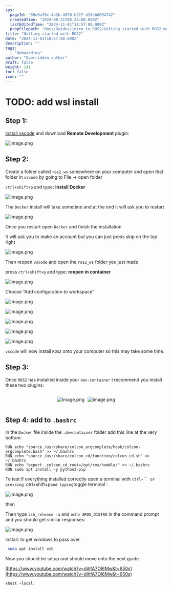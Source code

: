 ```yaml
---
sys:
  pageId: "89e0a78c-4e2b-4070-b327-d28cb0694742"
  createdTime: "2024-08-21T00:24:00.000Z"
  lastEditedTime: "2024-11-01T18:57:00.000Z"
  propFilepath: "docs/Guides/intro_to_ROS2/Getting started with ROS2.md"
title: "Getting started with ROS2"
date: "2024-11-01T18:57:00.000Z"
description: ""
tags:
  - "Onboarding"
author: "Overridden author"
draft: false
weight: 141
toc: false
icon: ""
---
```


# TODO: add wsl install

## Step 1:

[Install vscode](https://code.visualstudio.com/download) and download **Remote Development** plugin:

![image.png](https://prod-files-secure.s3.us-west-2.amazonaws.com/d518164a-d88e-44d1-a4ee-3adb3bd8bce0/efb52993-1881-4a40-b95e-6f020334f022/image.png?X-Amz-Algorithm=AWS4-HMAC-SHA256&X-Amz-Content-Sha256=UNSIGNED-PAYLOAD&X-Amz-Credential=ASIAZI2LB466TQ3YGBW6%2F20250203%2Fus-west-2%2Fs3%2Faws4_request&X-Amz-Date=20250203T020745Z&X-Amz-Expires=3600&X-Amz-Security-Token=IQoJb3JpZ2luX2VjEPL%2F%2F%2F%2F%2F%2F%2F%2F%2F%2FwEaCXVzLXdlc3QtMiJIMEYCIQDsLd7dw3g01pwV0BXTxICClsefXCWymH1Puk1aKkJdpQIhANmhOqxmSh%2Bj6xKt6oHikSrbhOjRiViEsPnHOoTPColGKogECPv%2F%2F%2F%2F%2F%2F%2F%2F%2F%2FwEQABoMNjM3NDIzMTgzODA1IgxNQoZH5uW3O32W%2FfIq3AOSOCcCXqW9ki4J8EbJ1AY9DPX%2FmopD8v76aSLkhaPm7qtOvLwsEybP1uUzkEzEZPmMiXfFFw3vV0eQNGwJA1RHHfb2eelQbj6uiy5v%2BIRm4Vv%2B%2B3S%2B9vWQ5g6LbMHnRY%2FrCKWP4oPGxt0zrAlAWSZ7YnKGlMDmf7AeaplPI5%2FbOjFvVLosP42pVE3kyR6V9OJi4zdSq3CA3U5jGv1znhDE9ayGjLPEJyQjc7vvFPnQb7u38iDe76NDT280yeB3CXSUw3YwcEnxGZCUk5NNzk8ACK6pFafYuZlxUCOYuVogPPuq2QXcHOLP2n20Od2bDlxbIR8YuU9AcK3xfse8GOcuKqYtbprpcgStP1fGETOdhUNX8F6voOD8PKFAYBzUBs%2BuvOLnowL2u4pwhAHmCRsPSA%2B6YuOoo9%2FFg4ASUiYvuGkS2xeTKpWr5EAiKzX%2BJcns%2F7QtHhhZJZF12Qqpp2cATVM3%2FP05nnfeFj84SEmAln9L50bXl19bpS3KT7%2BIdtC7DSLLAqXN%2B4Hoz5l2W9azdiu9L4bU3xMY1P3ZnItXs9RbuRadVRb0tYrgWwHGb8B7LQIADnY237xyLK3Uo0v%2FQ3mSZbK%2Fo%2Bw5d1SZn3GLxmFEFAPAEGn0Bd7U0DDGwYC9BjqkARDyFVcvZD9UVtrKjAXMsEOlHIpiCdJnNBE4c02BsThjtWSnJgIA2%2FtbKkzE7xTEMUA9tSk6qTNIPOCxEZ38Jkd%2BrUUjJbRUGsPt6J1TK9gS1YhXVa5gxJe68QHrpeFDyE0Cyo2wTSlPvnDrF%2F7rr1lHOwPF1PCbbB9eJMn63HsoteOq%2FJB0U5r1l5NQENkRkBWKWHoJbyaoWwS%2Frzy1SqlGYPfh&X-Amz-Signature=15ec93f0aad19304288b1491380ccce8bd45ff5134d8133062ed49187eb94059&X-Amz-SignedHeaders=host&x-id=GetObject)

## Step 2:

Create a folder called `ros2_ws` somewhere on your computer and open that folder in `vscode` by going to File → open folder 

`ctrl+shift+p` and type: **Install Docker**

![image.png](https://prod-files-secure.s3.us-west-2.amazonaws.com/d518164a-d88e-44d1-a4ee-3adb3bd8bce0/2269dc0e-1cd5-47ff-bceb-c04ad9b2eab0/image.png?X-Amz-Algorithm=AWS4-HMAC-SHA256&X-Amz-Content-Sha256=UNSIGNED-PAYLOAD&X-Amz-Credential=ASIAZI2LB466TQ3YGBW6%2F20250203%2Fus-west-2%2Fs3%2Faws4_request&X-Amz-Date=20250203T020745Z&X-Amz-Expires=3600&X-Amz-Security-Token=IQoJb3JpZ2luX2VjEPL%2F%2F%2F%2F%2F%2F%2F%2F%2F%2FwEaCXVzLXdlc3QtMiJIMEYCIQDsLd7dw3g01pwV0BXTxICClsefXCWymH1Puk1aKkJdpQIhANmhOqxmSh%2Bj6xKt6oHikSrbhOjRiViEsPnHOoTPColGKogECPv%2F%2F%2F%2F%2F%2F%2F%2F%2F%2FwEQABoMNjM3NDIzMTgzODA1IgxNQoZH5uW3O32W%2FfIq3AOSOCcCXqW9ki4J8EbJ1AY9DPX%2FmopD8v76aSLkhaPm7qtOvLwsEybP1uUzkEzEZPmMiXfFFw3vV0eQNGwJA1RHHfb2eelQbj6uiy5v%2BIRm4Vv%2B%2B3S%2B9vWQ5g6LbMHnRY%2FrCKWP4oPGxt0zrAlAWSZ7YnKGlMDmf7AeaplPI5%2FbOjFvVLosP42pVE3kyR6V9OJi4zdSq3CA3U5jGv1znhDE9ayGjLPEJyQjc7vvFPnQb7u38iDe76NDT280yeB3CXSUw3YwcEnxGZCUk5NNzk8ACK6pFafYuZlxUCOYuVogPPuq2QXcHOLP2n20Od2bDlxbIR8YuU9AcK3xfse8GOcuKqYtbprpcgStP1fGETOdhUNX8F6voOD8PKFAYBzUBs%2BuvOLnowL2u4pwhAHmCRsPSA%2B6YuOoo9%2FFg4ASUiYvuGkS2xeTKpWr5EAiKzX%2BJcns%2F7QtHhhZJZF12Qqpp2cATVM3%2FP05nnfeFj84SEmAln9L50bXl19bpS3KT7%2BIdtC7DSLLAqXN%2B4Hoz5l2W9azdiu9L4bU3xMY1P3ZnItXs9RbuRadVRb0tYrgWwHGb8B7LQIADnY237xyLK3Uo0v%2FQ3mSZbK%2Fo%2Bw5d1SZn3GLxmFEFAPAEGn0Bd7U0DDGwYC9BjqkARDyFVcvZD9UVtrKjAXMsEOlHIpiCdJnNBE4c02BsThjtWSnJgIA2%2FtbKkzE7xTEMUA9tSk6qTNIPOCxEZ38Jkd%2BrUUjJbRUGsPt6J1TK9gS1YhXVa5gxJe68QHrpeFDyE0Cyo2wTSlPvnDrF%2F7rr1lHOwPF1PCbbB9eJMn63HsoteOq%2FJB0U5r1l5NQENkRkBWKWHoJbyaoWwS%2Frzy1SqlGYPfh&X-Amz-Signature=9b2a5409eb5872400587061830d425ad7347aa7bee023b96f93c6f74c3982647&X-Amz-SignedHeaders=host&x-id=GetObject)

The `Docker` install will take sometime and at the end it will ask you to restart

![image.png](https://prod-files-secure.s3.us-west-2.amazonaws.com/d518164a-d88e-44d1-a4ee-3adb3bd8bce0/ed233f78-be33-4b1f-b89c-9c346c0e961e/image.png?X-Amz-Algorithm=AWS4-HMAC-SHA256&X-Amz-Content-Sha256=UNSIGNED-PAYLOAD&X-Amz-Credential=ASIAZI2LB466TQ3YGBW6%2F20250203%2Fus-west-2%2Fs3%2Faws4_request&X-Amz-Date=20250203T020745Z&X-Amz-Expires=3600&X-Amz-Security-Token=IQoJb3JpZ2luX2VjEPL%2F%2F%2F%2F%2F%2F%2F%2F%2F%2FwEaCXVzLXdlc3QtMiJIMEYCIQDsLd7dw3g01pwV0BXTxICClsefXCWymH1Puk1aKkJdpQIhANmhOqxmSh%2Bj6xKt6oHikSrbhOjRiViEsPnHOoTPColGKogECPv%2F%2F%2F%2F%2F%2F%2F%2F%2F%2FwEQABoMNjM3NDIzMTgzODA1IgxNQoZH5uW3O32W%2FfIq3AOSOCcCXqW9ki4J8EbJ1AY9DPX%2FmopD8v76aSLkhaPm7qtOvLwsEybP1uUzkEzEZPmMiXfFFw3vV0eQNGwJA1RHHfb2eelQbj6uiy5v%2BIRm4Vv%2B%2B3S%2B9vWQ5g6LbMHnRY%2FrCKWP4oPGxt0zrAlAWSZ7YnKGlMDmf7AeaplPI5%2FbOjFvVLosP42pVE3kyR6V9OJi4zdSq3CA3U5jGv1znhDE9ayGjLPEJyQjc7vvFPnQb7u38iDe76NDT280yeB3CXSUw3YwcEnxGZCUk5NNzk8ACK6pFafYuZlxUCOYuVogPPuq2QXcHOLP2n20Od2bDlxbIR8YuU9AcK3xfse8GOcuKqYtbprpcgStP1fGETOdhUNX8F6voOD8PKFAYBzUBs%2BuvOLnowL2u4pwhAHmCRsPSA%2B6YuOoo9%2FFg4ASUiYvuGkS2xeTKpWr5EAiKzX%2BJcns%2F7QtHhhZJZF12Qqpp2cATVM3%2FP05nnfeFj84SEmAln9L50bXl19bpS3KT7%2BIdtC7DSLLAqXN%2B4Hoz5l2W9azdiu9L4bU3xMY1P3ZnItXs9RbuRadVRb0tYrgWwHGb8B7LQIADnY237xyLK3Uo0v%2FQ3mSZbK%2Fo%2Bw5d1SZn3GLxmFEFAPAEGn0Bd7U0DDGwYC9BjqkARDyFVcvZD9UVtrKjAXMsEOlHIpiCdJnNBE4c02BsThjtWSnJgIA2%2FtbKkzE7xTEMUA9tSk6qTNIPOCxEZ38Jkd%2BrUUjJbRUGsPt6J1TK9gS1YhXVa5gxJe68QHrpeFDyE0Cyo2wTSlPvnDrF%2F7rr1lHOwPF1PCbbB9eJMn63HsoteOq%2FJB0U5r1l5NQENkRkBWKWHoJbyaoWwS%2Frzy1SqlGYPfh&X-Amz-Signature=ffc2f58e554dd51139afee54baea46ca27b7497a024aa97a4d71b0e0a9e275c7&X-Amz-SignedHeaders=host&x-id=GetObject)

Once you restart open `Docker` and finish the installation

It will ask you to make an account but you can just press skip on the top right

![image.png](https://prod-files-secure.s3.us-west-2.amazonaws.com/d518164a-d88e-44d1-a4ee-3adb3bd8bce0/21010ad9-1659-4fd9-9f59-9932a09b2a3d/image.png?X-Amz-Algorithm=AWS4-HMAC-SHA256&X-Amz-Content-Sha256=UNSIGNED-PAYLOAD&X-Amz-Credential=ASIAZI2LB466TQ3YGBW6%2F20250203%2Fus-west-2%2Fs3%2Faws4_request&X-Amz-Date=20250203T020745Z&X-Amz-Expires=3600&X-Amz-Security-Token=IQoJb3JpZ2luX2VjEPL%2F%2F%2F%2F%2F%2F%2F%2F%2F%2FwEaCXVzLXdlc3QtMiJIMEYCIQDsLd7dw3g01pwV0BXTxICClsefXCWymH1Puk1aKkJdpQIhANmhOqxmSh%2Bj6xKt6oHikSrbhOjRiViEsPnHOoTPColGKogECPv%2F%2F%2F%2F%2F%2F%2F%2F%2F%2FwEQABoMNjM3NDIzMTgzODA1IgxNQoZH5uW3O32W%2FfIq3AOSOCcCXqW9ki4J8EbJ1AY9DPX%2FmopD8v76aSLkhaPm7qtOvLwsEybP1uUzkEzEZPmMiXfFFw3vV0eQNGwJA1RHHfb2eelQbj6uiy5v%2BIRm4Vv%2B%2B3S%2B9vWQ5g6LbMHnRY%2FrCKWP4oPGxt0zrAlAWSZ7YnKGlMDmf7AeaplPI5%2FbOjFvVLosP42pVE3kyR6V9OJi4zdSq3CA3U5jGv1znhDE9ayGjLPEJyQjc7vvFPnQb7u38iDe76NDT280yeB3CXSUw3YwcEnxGZCUk5NNzk8ACK6pFafYuZlxUCOYuVogPPuq2QXcHOLP2n20Od2bDlxbIR8YuU9AcK3xfse8GOcuKqYtbprpcgStP1fGETOdhUNX8F6voOD8PKFAYBzUBs%2BuvOLnowL2u4pwhAHmCRsPSA%2B6YuOoo9%2FFg4ASUiYvuGkS2xeTKpWr5EAiKzX%2BJcns%2F7QtHhhZJZF12Qqpp2cATVM3%2FP05nnfeFj84SEmAln9L50bXl19bpS3KT7%2BIdtC7DSLLAqXN%2B4Hoz5l2W9azdiu9L4bU3xMY1P3ZnItXs9RbuRadVRb0tYrgWwHGb8B7LQIADnY237xyLK3Uo0v%2FQ3mSZbK%2Fo%2Bw5d1SZn3GLxmFEFAPAEGn0Bd7U0DDGwYC9BjqkARDyFVcvZD9UVtrKjAXMsEOlHIpiCdJnNBE4c02BsThjtWSnJgIA2%2FtbKkzE7xTEMUA9tSk6qTNIPOCxEZ38Jkd%2BrUUjJbRUGsPt6J1TK9gS1YhXVa5gxJe68QHrpeFDyE0Cyo2wTSlPvnDrF%2F7rr1lHOwPF1PCbbB9eJMn63HsoteOq%2FJB0U5r1l5NQENkRkBWKWHoJbyaoWwS%2Frzy1SqlGYPfh&X-Amz-Signature=54fad6ebe6a66f30ce2c4e568d05d071dc20773ca151d3c75215054bb876d0e9&X-Amz-SignedHeaders=host&x-id=GetObject)

Then reopen `vscode` and open the `ros2_ws` folder you just made

press `ctrl+shift+p` and type: **reopen in container**

![image.png](https://prod-files-secure.s3.us-west-2.amazonaws.com/d518164a-d88e-44d1-a4ee-3adb3bd8bce0/4e93b8c2-41ad-488c-8095-c74205196118/image.png?X-Amz-Algorithm=AWS4-HMAC-SHA256&X-Amz-Content-Sha256=UNSIGNED-PAYLOAD&X-Amz-Credential=ASIAZI2LB466TQ3YGBW6%2F20250203%2Fus-west-2%2Fs3%2Faws4_request&X-Amz-Date=20250203T020745Z&X-Amz-Expires=3600&X-Amz-Security-Token=IQoJb3JpZ2luX2VjEPL%2F%2F%2F%2F%2F%2F%2F%2F%2F%2FwEaCXVzLXdlc3QtMiJIMEYCIQDsLd7dw3g01pwV0BXTxICClsefXCWymH1Puk1aKkJdpQIhANmhOqxmSh%2Bj6xKt6oHikSrbhOjRiViEsPnHOoTPColGKogECPv%2F%2F%2F%2F%2F%2F%2F%2F%2F%2FwEQABoMNjM3NDIzMTgzODA1IgxNQoZH5uW3O32W%2FfIq3AOSOCcCXqW9ki4J8EbJ1AY9DPX%2FmopD8v76aSLkhaPm7qtOvLwsEybP1uUzkEzEZPmMiXfFFw3vV0eQNGwJA1RHHfb2eelQbj6uiy5v%2BIRm4Vv%2B%2B3S%2B9vWQ5g6LbMHnRY%2FrCKWP4oPGxt0zrAlAWSZ7YnKGlMDmf7AeaplPI5%2FbOjFvVLosP42pVE3kyR6V9OJi4zdSq3CA3U5jGv1znhDE9ayGjLPEJyQjc7vvFPnQb7u38iDe76NDT280yeB3CXSUw3YwcEnxGZCUk5NNzk8ACK6pFafYuZlxUCOYuVogPPuq2QXcHOLP2n20Od2bDlxbIR8YuU9AcK3xfse8GOcuKqYtbprpcgStP1fGETOdhUNX8F6voOD8PKFAYBzUBs%2BuvOLnowL2u4pwhAHmCRsPSA%2B6YuOoo9%2FFg4ASUiYvuGkS2xeTKpWr5EAiKzX%2BJcns%2F7QtHhhZJZF12Qqpp2cATVM3%2FP05nnfeFj84SEmAln9L50bXl19bpS3KT7%2BIdtC7DSLLAqXN%2B4Hoz5l2W9azdiu9L4bU3xMY1P3ZnItXs9RbuRadVRb0tYrgWwHGb8B7LQIADnY237xyLK3Uo0v%2FQ3mSZbK%2Fo%2Bw5d1SZn3GLxmFEFAPAEGn0Bd7U0DDGwYC9BjqkARDyFVcvZD9UVtrKjAXMsEOlHIpiCdJnNBE4c02BsThjtWSnJgIA2%2FtbKkzE7xTEMUA9tSk6qTNIPOCxEZ38Jkd%2BrUUjJbRUGsPt6J1TK9gS1YhXVa5gxJe68QHrpeFDyE0Cyo2wTSlPvnDrF%2F7rr1lHOwPF1PCbbB9eJMn63HsoteOq%2FJB0U5r1l5NQENkRkBWKWHoJbyaoWwS%2Frzy1SqlGYPfh&X-Amz-Signature=0a0a99ffec05aa44b8c98a7c44208ac05f0f7270ca55afae56361304e369ee3f&X-Amz-SignedHeaders=host&x-id=GetObject)

Choose “Add configuration to workspace”

![image.png](https://prod-files-secure.s3.us-west-2.amazonaws.com/d518164a-d88e-44d1-a4ee-3adb3bd8bce0/9560b282-5060-4989-ba37-97e7b2c22476/image.png?X-Amz-Algorithm=AWS4-HMAC-SHA256&X-Amz-Content-Sha256=UNSIGNED-PAYLOAD&X-Amz-Credential=ASIAZI2LB466TQ3YGBW6%2F20250203%2Fus-west-2%2Fs3%2Faws4_request&X-Amz-Date=20250203T020745Z&X-Amz-Expires=3600&X-Amz-Security-Token=IQoJb3JpZ2luX2VjEPL%2F%2F%2F%2F%2F%2F%2F%2F%2F%2FwEaCXVzLXdlc3QtMiJIMEYCIQDsLd7dw3g01pwV0BXTxICClsefXCWymH1Puk1aKkJdpQIhANmhOqxmSh%2Bj6xKt6oHikSrbhOjRiViEsPnHOoTPColGKogECPv%2F%2F%2F%2F%2F%2F%2F%2F%2F%2FwEQABoMNjM3NDIzMTgzODA1IgxNQoZH5uW3O32W%2FfIq3AOSOCcCXqW9ki4J8EbJ1AY9DPX%2FmopD8v76aSLkhaPm7qtOvLwsEybP1uUzkEzEZPmMiXfFFw3vV0eQNGwJA1RHHfb2eelQbj6uiy5v%2BIRm4Vv%2B%2B3S%2B9vWQ5g6LbMHnRY%2FrCKWP4oPGxt0zrAlAWSZ7YnKGlMDmf7AeaplPI5%2FbOjFvVLosP42pVE3kyR6V9OJi4zdSq3CA3U5jGv1znhDE9ayGjLPEJyQjc7vvFPnQb7u38iDe76NDT280yeB3CXSUw3YwcEnxGZCUk5NNzk8ACK6pFafYuZlxUCOYuVogPPuq2QXcHOLP2n20Od2bDlxbIR8YuU9AcK3xfse8GOcuKqYtbprpcgStP1fGETOdhUNX8F6voOD8PKFAYBzUBs%2BuvOLnowL2u4pwhAHmCRsPSA%2B6YuOoo9%2FFg4ASUiYvuGkS2xeTKpWr5EAiKzX%2BJcns%2F7QtHhhZJZF12Qqpp2cATVM3%2FP05nnfeFj84SEmAln9L50bXl19bpS3KT7%2BIdtC7DSLLAqXN%2B4Hoz5l2W9azdiu9L4bU3xMY1P3ZnItXs9RbuRadVRb0tYrgWwHGb8B7LQIADnY237xyLK3Uo0v%2FQ3mSZbK%2Fo%2Bw5d1SZn3GLxmFEFAPAEGn0Bd7U0DDGwYC9BjqkARDyFVcvZD9UVtrKjAXMsEOlHIpiCdJnNBE4c02BsThjtWSnJgIA2%2FtbKkzE7xTEMUA9tSk6qTNIPOCxEZ38Jkd%2BrUUjJbRUGsPt6J1TK9gS1YhXVa5gxJe68QHrpeFDyE0Cyo2wTSlPvnDrF%2F7rr1lHOwPF1PCbbB9eJMn63HsoteOq%2FJB0U5r1l5NQENkRkBWKWHoJbyaoWwS%2Frzy1SqlGYPfh&X-Amz-Signature=3e687649afa66eccc94c70eb963341bb126fea90d8138c8d19a2ae7f18636c9f&X-Amz-SignedHeaders=host&x-id=GetObject)

![image.png](https://prod-files-secure.s3.us-west-2.amazonaws.com/d518164a-d88e-44d1-a4ee-3adb3bd8bce0/2ee63f81-886b-48e8-a553-dc6e5eac99e4/image.png?X-Amz-Algorithm=AWS4-HMAC-SHA256&X-Amz-Content-Sha256=UNSIGNED-PAYLOAD&X-Amz-Credential=ASIAZI2LB466TQ3YGBW6%2F20250203%2Fus-west-2%2Fs3%2Faws4_request&X-Amz-Date=20250203T020745Z&X-Amz-Expires=3600&X-Amz-Security-Token=IQoJb3JpZ2luX2VjEPL%2F%2F%2F%2F%2F%2F%2F%2F%2F%2FwEaCXVzLXdlc3QtMiJIMEYCIQDsLd7dw3g01pwV0BXTxICClsefXCWymH1Puk1aKkJdpQIhANmhOqxmSh%2Bj6xKt6oHikSrbhOjRiViEsPnHOoTPColGKogECPv%2F%2F%2F%2F%2F%2F%2F%2F%2F%2FwEQABoMNjM3NDIzMTgzODA1IgxNQoZH5uW3O32W%2FfIq3AOSOCcCXqW9ki4J8EbJ1AY9DPX%2FmopD8v76aSLkhaPm7qtOvLwsEybP1uUzkEzEZPmMiXfFFw3vV0eQNGwJA1RHHfb2eelQbj6uiy5v%2BIRm4Vv%2B%2B3S%2B9vWQ5g6LbMHnRY%2FrCKWP4oPGxt0zrAlAWSZ7YnKGlMDmf7AeaplPI5%2FbOjFvVLosP42pVE3kyR6V9OJi4zdSq3CA3U5jGv1znhDE9ayGjLPEJyQjc7vvFPnQb7u38iDe76NDT280yeB3CXSUw3YwcEnxGZCUk5NNzk8ACK6pFafYuZlxUCOYuVogPPuq2QXcHOLP2n20Od2bDlxbIR8YuU9AcK3xfse8GOcuKqYtbprpcgStP1fGETOdhUNX8F6voOD8PKFAYBzUBs%2BuvOLnowL2u4pwhAHmCRsPSA%2B6YuOoo9%2FFg4ASUiYvuGkS2xeTKpWr5EAiKzX%2BJcns%2F7QtHhhZJZF12Qqpp2cATVM3%2FP05nnfeFj84SEmAln9L50bXl19bpS3KT7%2BIdtC7DSLLAqXN%2B4Hoz5l2W9azdiu9L4bU3xMY1P3ZnItXs9RbuRadVRb0tYrgWwHGb8B7LQIADnY237xyLK3Uo0v%2FQ3mSZbK%2Fo%2Bw5d1SZn3GLxmFEFAPAEGn0Bd7U0DDGwYC9BjqkARDyFVcvZD9UVtrKjAXMsEOlHIpiCdJnNBE4c02BsThjtWSnJgIA2%2FtbKkzE7xTEMUA9tSk6qTNIPOCxEZ38Jkd%2BrUUjJbRUGsPt6J1TK9gS1YhXVa5gxJe68QHrpeFDyE0Cyo2wTSlPvnDrF%2F7rr1lHOwPF1PCbbB9eJMn63HsoteOq%2FJB0U5r1l5NQENkRkBWKWHoJbyaoWwS%2Frzy1SqlGYPfh&X-Amz-Signature=c47360c5670c93a8c0aa453f8906b16b72e18be79ac4f3a36ceb70939451317e&X-Amz-SignedHeaders=host&x-id=GetObject)

![image.png](https://prod-files-secure.s3.us-west-2.amazonaws.com/d518164a-d88e-44d1-a4ee-3adb3bd8bce0/ae1580b2-b048-407e-aed9-b584224a7a04/image.png?X-Amz-Algorithm=AWS4-HMAC-SHA256&X-Amz-Content-Sha256=UNSIGNED-PAYLOAD&X-Amz-Credential=ASIAZI2LB466TQ3YGBW6%2F20250203%2Fus-west-2%2Fs3%2Faws4_request&X-Amz-Date=20250203T020745Z&X-Amz-Expires=3600&X-Amz-Security-Token=IQoJb3JpZ2luX2VjEPL%2F%2F%2F%2F%2F%2F%2F%2F%2F%2FwEaCXVzLXdlc3QtMiJIMEYCIQDsLd7dw3g01pwV0BXTxICClsefXCWymH1Puk1aKkJdpQIhANmhOqxmSh%2Bj6xKt6oHikSrbhOjRiViEsPnHOoTPColGKogECPv%2F%2F%2F%2F%2F%2F%2F%2F%2F%2FwEQABoMNjM3NDIzMTgzODA1IgxNQoZH5uW3O32W%2FfIq3AOSOCcCXqW9ki4J8EbJ1AY9DPX%2FmopD8v76aSLkhaPm7qtOvLwsEybP1uUzkEzEZPmMiXfFFw3vV0eQNGwJA1RHHfb2eelQbj6uiy5v%2BIRm4Vv%2B%2B3S%2B9vWQ5g6LbMHnRY%2FrCKWP4oPGxt0zrAlAWSZ7YnKGlMDmf7AeaplPI5%2FbOjFvVLosP42pVE3kyR6V9OJi4zdSq3CA3U5jGv1znhDE9ayGjLPEJyQjc7vvFPnQb7u38iDe76NDT280yeB3CXSUw3YwcEnxGZCUk5NNzk8ACK6pFafYuZlxUCOYuVogPPuq2QXcHOLP2n20Od2bDlxbIR8YuU9AcK3xfse8GOcuKqYtbprpcgStP1fGETOdhUNX8F6voOD8PKFAYBzUBs%2BuvOLnowL2u4pwhAHmCRsPSA%2B6YuOoo9%2FFg4ASUiYvuGkS2xeTKpWr5EAiKzX%2BJcns%2F7QtHhhZJZF12Qqpp2cATVM3%2FP05nnfeFj84SEmAln9L50bXl19bpS3KT7%2BIdtC7DSLLAqXN%2B4Hoz5l2W9azdiu9L4bU3xMY1P3ZnItXs9RbuRadVRb0tYrgWwHGb8B7LQIADnY237xyLK3Uo0v%2FQ3mSZbK%2Fo%2Bw5d1SZn3GLxmFEFAPAEGn0Bd7U0DDGwYC9BjqkARDyFVcvZD9UVtrKjAXMsEOlHIpiCdJnNBE4c02BsThjtWSnJgIA2%2FtbKkzE7xTEMUA9tSk6qTNIPOCxEZ38Jkd%2BrUUjJbRUGsPt6J1TK9gS1YhXVa5gxJe68QHrpeFDyE0Cyo2wTSlPvnDrF%2F7rr1lHOwPF1PCbbB9eJMn63HsoteOq%2FJB0U5r1l5NQENkRkBWKWHoJbyaoWwS%2Frzy1SqlGYPfh&X-Amz-Signature=3dcba3a58119ed188bd773057b56f97b828127f50d7a48e44100c38d1e745359&X-Amz-SignedHeaders=host&x-id=GetObject)

![image.png](https://prod-files-secure.s3.us-west-2.amazonaws.com/d518164a-d88e-44d1-a4ee-3adb3bd8bce0/53255b28-f75e-430f-b9e3-c0ac8577e42b/image.png?X-Amz-Algorithm=AWS4-HMAC-SHA256&X-Amz-Content-Sha256=UNSIGNED-PAYLOAD&X-Amz-Credential=ASIAZI2LB466TQ3YGBW6%2F20250203%2Fus-west-2%2Fs3%2Faws4_request&X-Amz-Date=20250203T020745Z&X-Amz-Expires=3600&X-Amz-Security-Token=IQoJb3JpZ2luX2VjEPL%2F%2F%2F%2F%2F%2F%2F%2F%2F%2FwEaCXVzLXdlc3QtMiJIMEYCIQDsLd7dw3g01pwV0BXTxICClsefXCWymH1Puk1aKkJdpQIhANmhOqxmSh%2Bj6xKt6oHikSrbhOjRiViEsPnHOoTPColGKogECPv%2F%2F%2F%2F%2F%2F%2F%2F%2F%2FwEQABoMNjM3NDIzMTgzODA1IgxNQoZH5uW3O32W%2FfIq3AOSOCcCXqW9ki4J8EbJ1AY9DPX%2FmopD8v76aSLkhaPm7qtOvLwsEybP1uUzkEzEZPmMiXfFFw3vV0eQNGwJA1RHHfb2eelQbj6uiy5v%2BIRm4Vv%2B%2B3S%2B9vWQ5g6LbMHnRY%2FrCKWP4oPGxt0zrAlAWSZ7YnKGlMDmf7AeaplPI5%2FbOjFvVLosP42pVE3kyR6V9OJi4zdSq3CA3U5jGv1znhDE9ayGjLPEJyQjc7vvFPnQb7u38iDe76NDT280yeB3CXSUw3YwcEnxGZCUk5NNzk8ACK6pFafYuZlxUCOYuVogPPuq2QXcHOLP2n20Od2bDlxbIR8YuU9AcK3xfse8GOcuKqYtbprpcgStP1fGETOdhUNX8F6voOD8PKFAYBzUBs%2BuvOLnowL2u4pwhAHmCRsPSA%2B6YuOoo9%2FFg4ASUiYvuGkS2xeTKpWr5EAiKzX%2BJcns%2F7QtHhhZJZF12Qqpp2cATVM3%2FP05nnfeFj84SEmAln9L50bXl19bpS3KT7%2BIdtC7DSLLAqXN%2B4Hoz5l2W9azdiu9L4bU3xMY1P3ZnItXs9RbuRadVRb0tYrgWwHGb8B7LQIADnY237xyLK3Uo0v%2FQ3mSZbK%2Fo%2Bw5d1SZn3GLxmFEFAPAEGn0Bd7U0DDGwYC9BjqkARDyFVcvZD9UVtrKjAXMsEOlHIpiCdJnNBE4c02BsThjtWSnJgIA2%2FtbKkzE7xTEMUA9tSk6qTNIPOCxEZ38Jkd%2BrUUjJbRUGsPt6J1TK9gS1YhXVa5gxJe68QHrpeFDyE0Cyo2wTSlPvnDrF%2F7rr1lHOwPF1PCbbB9eJMn63HsoteOq%2FJB0U5r1l5NQENkRkBWKWHoJbyaoWwS%2Frzy1SqlGYPfh&X-Amz-Signature=77118c4b4c4239ed71369a8022de6725e4450cdc093ee63aa734b599c8be0b07&X-Amz-SignedHeaders=host&x-id=GetObject)

![image.png](https://prod-files-secure.s3.us-west-2.amazonaws.com/d518164a-d88e-44d1-a4ee-3adb3bd8bce0/7c562767-5af9-4ffb-97d1-327bcdf4ee00/image.png?X-Amz-Algorithm=AWS4-HMAC-SHA256&X-Amz-Content-Sha256=UNSIGNED-PAYLOAD&X-Amz-Credential=ASIAZI2LB466TQ3YGBW6%2F20250203%2Fus-west-2%2Fs3%2Faws4_request&X-Amz-Date=20250203T020745Z&X-Amz-Expires=3600&X-Amz-Security-Token=IQoJb3JpZ2luX2VjEPL%2F%2F%2F%2F%2F%2F%2F%2F%2F%2FwEaCXVzLXdlc3QtMiJIMEYCIQDsLd7dw3g01pwV0BXTxICClsefXCWymH1Puk1aKkJdpQIhANmhOqxmSh%2Bj6xKt6oHikSrbhOjRiViEsPnHOoTPColGKogECPv%2F%2F%2F%2F%2F%2F%2F%2F%2F%2FwEQABoMNjM3NDIzMTgzODA1IgxNQoZH5uW3O32W%2FfIq3AOSOCcCXqW9ki4J8EbJ1AY9DPX%2FmopD8v76aSLkhaPm7qtOvLwsEybP1uUzkEzEZPmMiXfFFw3vV0eQNGwJA1RHHfb2eelQbj6uiy5v%2BIRm4Vv%2B%2B3S%2B9vWQ5g6LbMHnRY%2FrCKWP4oPGxt0zrAlAWSZ7YnKGlMDmf7AeaplPI5%2FbOjFvVLosP42pVE3kyR6V9OJi4zdSq3CA3U5jGv1znhDE9ayGjLPEJyQjc7vvFPnQb7u38iDe76NDT280yeB3CXSUw3YwcEnxGZCUk5NNzk8ACK6pFafYuZlxUCOYuVogPPuq2QXcHOLP2n20Od2bDlxbIR8YuU9AcK3xfse8GOcuKqYtbprpcgStP1fGETOdhUNX8F6voOD8PKFAYBzUBs%2BuvOLnowL2u4pwhAHmCRsPSA%2B6YuOoo9%2FFg4ASUiYvuGkS2xeTKpWr5EAiKzX%2BJcns%2F7QtHhhZJZF12Qqpp2cATVM3%2FP05nnfeFj84SEmAln9L50bXl19bpS3KT7%2BIdtC7DSLLAqXN%2B4Hoz5l2W9azdiu9L4bU3xMY1P3ZnItXs9RbuRadVRb0tYrgWwHGb8B7LQIADnY237xyLK3Uo0v%2FQ3mSZbK%2Fo%2Bw5d1SZn3GLxmFEFAPAEGn0Bd7U0DDGwYC9BjqkARDyFVcvZD9UVtrKjAXMsEOlHIpiCdJnNBE4c02BsThjtWSnJgIA2%2FtbKkzE7xTEMUA9tSk6qTNIPOCxEZ38Jkd%2BrUUjJbRUGsPt6J1TK9gS1YhXVa5gxJe68QHrpeFDyE0Cyo2wTSlPvnDrF%2F7rr1lHOwPF1PCbbB9eJMn63HsoteOq%2FJB0U5r1l5NQENkRkBWKWHoJbyaoWwS%2Frzy1SqlGYPfh&X-Amz-Signature=6da20eea455f9394526d081c584d3d08c7defc46b01fc9dfb177a51b2767e8c7&X-Amz-SignedHeaders=host&x-id=GetObject)

`vscode` will now install `ROS2` onto your computer so this may take some time.

## Step 3:

Once `ROS2` has installed inside your `dev-container` I recommend you install these two plugins:

<div style="display: flex;flex-direction: row; column-gap:10px; max-width: 630px;justify-content: center;">
<div>

![image.png](https://prod-files-secure.s3.us-west-2.amazonaws.com/d518164a-d88e-44d1-a4ee-3adb3bd8bce0/3fc3d550-5a54-4ba1-ba6b-faa01cdb7369/image.png?X-Amz-Algorithm=AWS4-HMAC-SHA256&X-Amz-Content-Sha256=UNSIGNED-PAYLOAD&X-Amz-Credential=ASIAZI2LB46646MO3NQK%2F20250203%2Fus-west-2%2Fs3%2Faws4_request&X-Amz-Date=20250203T020748Z&X-Amz-Expires=3600&X-Amz-Security-Token=IQoJb3JpZ2luX2VjEPL%2F%2F%2F%2F%2F%2F%2F%2F%2F%2FwEaCXVzLXdlc3QtMiJHMEUCIQDBD1TCkpiAD57fIt%2BozTttx7BmCzdux20FpawBYvSdrQIgfxijpIbNm%2FnGkO45oJxQoQ0ggNbI5X9STM5jzG8MpfQqiAQI%2B%2F%2F%2F%2F%2F%2F%2F%2F%2F%2F%2FARAAGgw2Mzc0MjMxODM4MDUiDN1WiIgF8b3XBbemUSrcA24Ueql3f%2BBHSgxGFqK1%2B6G0sGaTGcFLCFQrfGagFkYVQQZco6rRlseYxsiiIAJnRD0xXahn3Cmhmj3Qqd9Hz8%2BgI9FTkuReBdT5WOW7pnhyqUaJRhtjoCGCPOgdkSGFjJhb9kNYHKVfgRtgpkGPSB2VhWPENmQ62T8NG%2BWYAckRTpVFyX5AjnKTXJF8sZwJUEJ9XXiDEnzKC2jye321ITZ%2Bgk9aIIz3xlntG57nDcB9ZwKgT3EXiQD8KXjGYWMVHeJIIzOYL8LFuBr0IHF4pt1EDxiK0TJxeQTvJINIzWxKooEbrd7zVake4YVKJoI1kLflaHEqbrzop0UrgYVaf7TZrknQbN7BbYU%2BlnCIXJR4IGjWWzJZgMgVLESxM0jxMgn0WveMfE%2FsxNgtRVjKGH77jB9pg7kCQMC7X%2FYDvxcWnKNhC5cg1PwGMKOFeENKkv0QCPOwSfqkvujv0QZ6viZTDnugYC6GNDN4s6ewQqbkgo5JSMktWDrevIE%2BHARgKAMzT9V%2F1fWylsu%2BPx%2FF7nSazD4Axr%2BVfq%2B7aOT%2BUBC7cTEAAnW8lh6QCBEFfVycqvFcBuICR4MYaeIFOCfSVP7ToXiF1XlywCXhc0DCTLCi1eFAZAFpzTRAFKNbMJrBgL0GOqUBRwOWJVseqpDM0ib0WbGYIWHjz4nw3AqaSsZt%2B4Hu2CWgj%2BgdLwYv6xk8EYf1BFLD%2Ftcc4KqD7mkGRhHzcWs4bZcmM0mtuda9GJoJpaSDYu3YkMQV1xo5pN5ePC%2BvYKec1vDvygCKbZbBkRIZ3cKtu2vvVEAPYTGre0tfbXLoAIuXVzUs2sbN%2FawldMVLLqnUV8l3gHVdD3Vtp5DNofixCxXxdWZQ&X-Amz-Signature=5d486c479f6d07f7f588ca3712256d821d7238f5cefb8a5ddc9d728fd4073790&X-Amz-SignedHeaders=host&x-id=GetObject)

</div>
<div>

![image.png](https://prod-files-secure.s3.us-west-2.amazonaws.com/d518164a-d88e-44d1-a4ee-3adb3bd8bce0/d994cc66-13c2-4093-a5a3-f84cf4601a82/image.png?X-Amz-Algorithm=AWS4-HMAC-SHA256&X-Amz-Content-Sha256=UNSIGNED-PAYLOAD&X-Amz-Credential=ASIAZI2LB466W6R7HH7N%2F20250203%2Fus-west-2%2Fs3%2Faws4_request&X-Amz-Date=20250203T020748Z&X-Amz-Expires=3600&X-Amz-Security-Token=IQoJb3JpZ2luX2VjEPL%2F%2F%2F%2F%2F%2F%2F%2F%2F%2FwEaCXVzLXdlc3QtMiJGMEQCIAzJS%2BvLRgdZAAVfjtyedrchaAkxmSn2DjDNfCGTLJdEAiAnumbUmiqyn2PigSa%2BQWlageJ10DJd%2FF67f8%2FF%2BXhkkyqIBAj7%2F%2F%2F%2F%2F%2F%2F%2F%2F%2F8BEAAaDDYzNzQyMzE4MzgwNSIMCL5qMZKKMVAF54R4KtwDNx52jfyjvH4t6%2Bv5sUqFanQswicrCpvBDGethCnL7LGkMzsGUxT7m%2FC3ANycok3NfI%2BBxHOHjck%2FQHGNlAvaxyoi0iYsqocSd7Z18vNEjx8IHQj%2BnaODAgDT8co%2FH%2BWquijMBnBSX%2BENLjjr35KTfEkangLU23jFA7%2FGeJS4%2Btivr3btOfbtlnEo0NMXn8rtT%2FxOMyGxSnIPJfqHur97rBvhqCaTM33MqTB3G%2BWc4aD7mrDZdsPPyfECLxTVorRgJd%2Fy15mqY3UOkrC7e%2B7H%2BKkwXemRLaXCXCshhkMtCthZW4dDhU7rPIMlhdvOnnDGBmtZgqk0zVaoc0NcKMrXUf8HJZ6GxlrnNDu6SORGX8a6u8yzs1Sgl0Atv0MxrIe5FHz0oQdixbJ8XKNVk%2BT9KKNXiIfJimJYFwZpt4gtG0OZbzhrKfjhvWMjvQNeuh%2B2445L1Uf%2BfH8KH3c7o0JJyAcXufkecRjyl3WWN2bSomASHvI2kd%2FUsOEHBJUig%2Fwpj3aq54j%2BBvsMCp5gjzXzzG7Xj%2FfxYJn%2Bsidp9qt2PSPQtOtcQbhRhU2jdaWjKy84La5SkBXLU8h%2B2k77Qab%2Fm%2BiGUI6moNMdyU2h%2FhsWVb2OLedsFQ89pMOcfrEw1cCAvQY6pgEOCTnuw3idVf%2FKtlfPg26YbdWjmbMR9Vk27esnSWqAl8486R7S%2FfxRkRzOXFudyHo3TnJxf9nLX4thlILqLt8aNZeDxszke2Qr5fWnLpBV1lix8VSnTy5F%2Fhv6i0wJ7RdONr76b6s4D2KOX4OLOvi23K9UpegqT1ZKv0bGmSlJkL1FK%2FWOvIM2x3gBSAF4xG3%2Fm1r1BWENIeFFY%2BHZEUyIXO9HNjYn&X-Amz-Signature=90287abbe8dbf3a691ea9fc771a5a5d57d1bf11f8e5ddf17a74fac15b1ba8d18&X-Amz-SignedHeaders=host&x-id=GetObject)

</div>
</div>

## Step 4: add to `.bashrc`

In the `Docker` file inside the `.devcontainer` folder add this line at the very bottom: 

```docker
RUN echo "source /usr/share/colcon_argcomplete/hook/colcon-argcomplete.bash" >> ~/.bashrc
RUN echo "source /usr/share/colcon_cd/function/colcon_cd.sh" >> ~/.bashrc
RUN echo "export _colcon_cd_root=/opt/ros/humble/" >> ~/.bashrc
RUN sudo apt install -y python3-pip 
```

To test if everything installed correctly open a terminal with `ctrl+`` or pressing `ctrl+shift+p` and typing `toggle terminal`:

![image.png](https://prod-files-secure.s3.us-west-2.amazonaws.com/d518164a-d88e-44d1-a4ee-3adb3bd8bce0/6a4943d8-b04e-4c02-9a58-775f3384d1a5/image.png?X-Amz-Algorithm=AWS4-HMAC-SHA256&X-Amz-Content-Sha256=UNSIGNED-PAYLOAD&X-Amz-Credential=ASIAZI2LB466TQ3YGBW6%2F20250203%2Fus-west-2%2Fs3%2Faws4_request&X-Amz-Date=20250203T020745Z&X-Amz-Expires=3600&X-Amz-Security-Token=IQoJb3JpZ2luX2VjEPL%2F%2F%2F%2F%2F%2F%2F%2F%2F%2FwEaCXVzLXdlc3QtMiJIMEYCIQDsLd7dw3g01pwV0BXTxICClsefXCWymH1Puk1aKkJdpQIhANmhOqxmSh%2Bj6xKt6oHikSrbhOjRiViEsPnHOoTPColGKogECPv%2F%2F%2F%2F%2F%2F%2F%2F%2F%2FwEQABoMNjM3NDIzMTgzODA1IgxNQoZH5uW3O32W%2FfIq3AOSOCcCXqW9ki4J8EbJ1AY9DPX%2FmopD8v76aSLkhaPm7qtOvLwsEybP1uUzkEzEZPmMiXfFFw3vV0eQNGwJA1RHHfb2eelQbj6uiy5v%2BIRm4Vv%2B%2B3S%2B9vWQ5g6LbMHnRY%2FrCKWP4oPGxt0zrAlAWSZ7YnKGlMDmf7AeaplPI5%2FbOjFvVLosP42pVE3kyR6V9OJi4zdSq3CA3U5jGv1znhDE9ayGjLPEJyQjc7vvFPnQb7u38iDe76NDT280yeB3CXSUw3YwcEnxGZCUk5NNzk8ACK6pFafYuZlxUCOYuVogPPuq2QXcHOLP2n20Od2bDlxbIR8YuU9AcK3xfse8GOcuKqYtbprpcgStP1fGETOdhUNX8F6voOD8PKFAYBzUBs%2BuvOLnowL2u4pwhAHmCRsPSA%2B6YuOoo9%2FFg4ASUiYvuGkS2xeTKpWr5EAiKzX%2BJcns%2F7QtHhhZJZF12Qqpp2cATVM3%2FP05nnfeFj84SEmAln9L50bXl19bpS3KT7%2BIdtC7DSLLAqXN%2B4Hoz5l2W9azdiu9L4bU3xMY1P3ZnItXs9RbuRadVRb0tYrgWwHGb8B7LQIADnY237xyLK3Uo0v%2FQ3mSZbK%2Fo%2Bw5d1SZn3GLxmFEFAPAEGn0Bd7U0DDGwYC9BjqkARDyFVcvZD9UVtrKjAXMsEOlHIpiCdJnNBE4c02BsThjtWSnJgIA2%2FtbKkzE7xTEMUA9tSk6qTNIPOCxEZ38Jkd%2BrUUjJbRUGsPt6J1TK9gS1YhXVa5gxJe68QHrpeFDyE0Cyo2wTSlPvnDrF%2F7rr1lHOwPF1PCbbB9eJMn63HsoteOq%2FJB0U5r1l5NQENkRkBWKWHoJbyaoWwS%2Frzy1SqlGYPfh&X-Amz-Signature=e976a1c8d7b861051409d364c47d1f777c78c15a40cbfd58a536ec2d7e3638c6&X-Amz-SignedHeaders=host&x-id=GetObject)

then 

Then type `lsb_release -a` and `echo $ROS_DISTRO` in the command prompt and you should get similar responses:

![image.png](https://prod-files-secure.s3.us-west-2.amazonaws.com/d518164a-d88e-44d1-a4ee-3adb3bd8bce0/3e635dec-a805-4e85-8b9e-d000e5b71a4e/image.png?X-Amz-Algorithm=AWS4-HMAC-SHA256&X-Amz-Content-Sha256=UNSIGNED-PAYLOAD&X-Amz-Credential=ASIAZI2LB466TQ3YGBW6%2F20250203%2Fus-west-2%2Fs3%2Faws4_request&X-Amz-Date=20250203T020745Z&X-Amz-Expires=3600&X-Amz-Security-Token=IQoJb3JpZ2luX2VjEPL%2F%2F%2F%2F%2F%2F%2F%2F%2F%2FwEaCXVzLXdlc3QtMiJIMEYCIQDsLd7dw3g01pwV0BXTxICClsefXCWymH1Puk1aKkJdpQIhANmhOqxmSh%2Bj6xKt6oHikSrbhOjRiViEsPnHOoTPColGKogECPv%2F%2F%2F%2F%2F%2F%2F%2F%2F%2FwEQABoMNjM3NDIzMTgzODA1IgxNQoZH5uW3O32W%2FfIq3AOSOCcCXqW9ki4J8EbJ1AY9DPX%2FmopD8v76aSLkhaPm7qtOvLwsEybP1uUzkEzEZPmMiXfFFw3vV0eQNGwJA1RHHfb2eelQbj6uiy5v%2BIRm4Vv%2B%2B3S%2B9vWQ5g6LbMHnRY%2FrCKWP4oPGxt0zrAlAWSZ7YnKGlMDmf7AeaplPI5%2FbOjFvVLosP42pVE3kyR6V9OJi4zdSq3CA3U5jGv1znhDE9ayGjLPEJyQjc7vvFPnQb7u38iDe76NDT280yeB3CXSUw3YwcEnxGZCUk5NNzk8ACK6pFafYuZlxUCOYuVogPPuq2QXcHOLP2n20Od2bDlxbIR8YuU9AcK3xfse8GOcuKqYtbprpcgStP1fGETOdhUNX8F6voOD8PKFAYBzUBs%2BuvOLnowL2u4pwhAHmCRsPSA%2B6YuOoo9%2FFg4ASUiYvuGkS2xeTKpWr5EAiKzX%2BJcns%2F7QtHhhZJZF12Qqpp2cATVM3%2FP05nnfeFj84SEmAln9L50bXl19bpS3KT7%2BIdtC7DSLLAqXN%2B4Hoz5l2W9azdiu9L4bU3xMY1P3ZnItXs9RbuRadVRb0tYrgWwHGb8B7LQIADnY237xyLK3Uo0v%2FQ3mSZbK%2Fo%2Bw5d1SZn3GLxmFEFAPAEGn0Bd7U0DDGwYC9BjqkARDyFVcvZD9UVtrKjAXMsEOlHIpiCdJnNBE4c02BsThjtWSnJgIA2%2FtbKkzE7xTEMUA9tSk6qTNIPOCxEZ38Jkd%2BrUUjJbRUGsPt6J1TK9gS1YhXVa5gxJe68QHrpeFDyE0Cyo2wTSlPvnDrF%2F7rr1lHOwPF1PCbbB9eJMn63HsoteOq%2FJB0U5r1l5NQENkRkBWKWHoJbyaoWwS%2Frzy1SqlGYPfh&X-Amz-Signature=270373abffe3ebf263788b770919dd636ccaea417fb48790f0179b48fe7f7fd3&X-Amz-SignedHeaders=host&x-id=GetObject)

Install:  to get windows to pass over

```bash
 sudo apt install xcb
```

Now you should be setup and should move onto the next guide 

[https://www.youtube.com/watch?v=dihfA7Ol6Mw&t=650s](https://www.youtube.com/watch?v=dihfA7Ol6Mw&t=650s)

```python
xhost +local:
```
